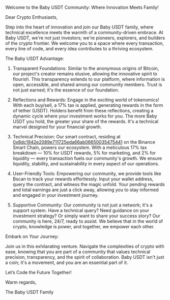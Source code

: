 Welcome to the Baby USDT Community: Where Innovation Meets Family!

Dear Crypto Enthusiasts,

Step into the heart of innovation and join our Baby USDT family, where technical excellence meets the warmth of a community-driven embrace. At Baby USDT, we're not just investors; we're pioneers, explorers, and builders of the crypto frontier. We welcome you to a space where every transaction, every line of code, and every idea contributes to a thriving ecosystem.

The Baby USDT Advantage:

1. Transparent Foundations: Similar to the anonymous origins of Bitcoin, our project's creator remains elusive, allowing the innovative spirit to flourish. This transparency extends to our platform, where information is open, accessible, and shared among our community members. Trust is not just earned; it's the essence of our foundation.

2. Reflections and Rewards: Engage in the exciting world of tokenomics! With each buy/sell, a 17% tax is applied, generating rewards in the form of tether (USDT). Holders benefit from these reflections, creating a dynamic cycle where your investment works for you. The more Baby USDT you hold, the greater your share of the rewards. It's a technical marvel designed for your financial growth.

3. Technical Precision: Our smart contract, residing at [0x8dc1942e2089e711725eda66ab06650035475441](https://bscscan.com/token/0x8dc1942e2089e711725eda66ab06650035475441#code) on the Binance Smart Chain, powers our ecosystem. With a meticulous 17% tax breakdown — 10% for USDT rewards, 5% for marketing, and 2% for liquidity — every transaction fuels our community's growth. We ensure liquidity, stability, and sustainability in every aspect of our operations.

4. User-Friendly Tools: Empowering our community, we provide tools like Bscan to track your rewards effortlessly. Input your wallet address, query the contract, and witness the magic unfold. Your pending rewards and total earnings are just a click away, allowing you to stay informed and engaged in your investment journey.

5. Supportive Community: Our community is not just a network; it's a support system. Have a technical query? Need guidance on your investment strategy? Or simply want to share your success story? Our community is here, 24/7, ready to assist. We believe that in the world of crypto, knowledge is power, and together, we empower each other.

Embark on Your Journey:

Join us in this exhilarating venture. Navigate the complexities of crypto with ease, knowing that you are part of a community that values technical precision, transparency, and the spirit of collaboration. Baby USDT isn't just a coin; it's a movement, and you are an essential part of it.

Let’s Code the Future Together!

Warm regards,

The Baby USDT Family
